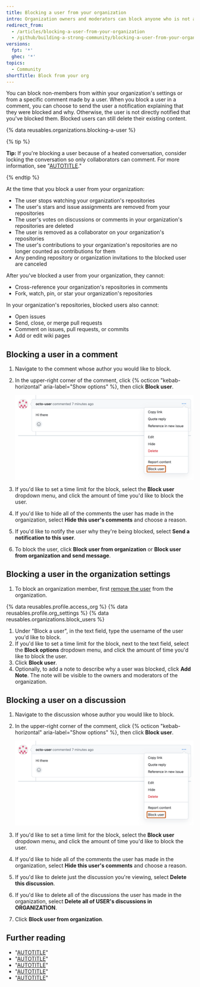 ```yaml
---
title: Blocking a user from your organization
intro: Organization owners and moderators can block anyone who is not a member of the organization from collaborating on the organization's repositories.
redirect_from:
  - /articles/blocking-a-user-from-your-organization
  - /github/building-a-strong-community/blocking-a-user-from-your-organization
versions:
  fpt: '*'
  ghec: '*'
topics:
  - Community
shortTitle: Block from your org
---
```


You can block non-members from within your organization's settings or from a specific comment made by a user. When you block a user in a comment, you can choose to send the user a notification explaining that they were blocked and why. Otherwise, the user is not directly notified that you've blocked them. Blocked users can still delete their existing content.

{% data reusables.organizations.blocking-a-user %}

{% tip %}

**Tip:** If you're blocking a user because of a heated conversation, consider locking the conversation so only collaborators can comment. For more information, see "[AUTOTITLE](/communities/moderating-comments-and-conversations/locking-conversations)."

{% endtip %}

At the time that you block a user from your organization:
* The user stops watching your organization's repositories
* The user's stars and issue assignments are removed from your repositories
* The user's votes on discussions or comments in your organization's repositories are deleted
* The user is removed as a collaborator on your organization's repositories
* The user's contributions to your organization's repositories are no longer counted as contributions for them
* Any pending repository or organization invitations to the blocked user are canceled

After you've blocked a user from your organization, they cannot:
* Cross-reference your organization's repositories in comments
* Fork, watch, pin, or star your organization's repositories

In your organization's repositories, blocked users also cannot:
* Open issues
* Send, close, or merge pull requests
* Comment on issues, pull requests, or commits
* Add or edit wiki pages

## Blocking a user in a comment

1. Navigate to the comment whose author you would like to block.
1. In the upper-right corner of the comment, click {% octicon "kebab-horizontal" aria-label="Show options" %}, then click **Block user**.

   ![Screenshot of a pull request comment by octo-user. Below an icon of three horizontal dots, a dropdown menu is expanded, and "Block user" is outlined in orange.](/assets/images/help/repository/comment-menu-block-user.png)

1. If you'd like to set a time limit for the block, select the **Block user** dropdown menu, and click the amount of time you'd like to block the user.
1. If you'd like to hide all of the comments the user has made in the organization, select **Hide this user's comments** and choose a reason.
1. If you'd like to notify the user why they're being blocked, select **Send a notification to this user**.
1. To block the user, click **Block user from organization** or **Block user from organization and send message**.

## Blocking a user in the organization settings

1. To block an organization member, first [remove the user](/organizations/managing-membership-in-your-organization/removing-a-member-from-your-organization) from the organization.

{% data reusables.profile.access_org %}
{% data reusables.profile.org_settings %}
{% data reusables.organizations.block_users %}
1. Under "Block a user", in the text field, type the username of the user you'd like to block.
1. If you'd like to set a time limit for the block, next to the text field, select the **Block options** dropdown menu, and click the amount of time you'd like to block the user.
1. Click **Block user**.
1. Optionally, to add a note to describe why a user was blocked, click **Add Note**. The note will be visible to the owners and moderators of the organization.

## Blocking a user on a discussion

1. Navigate to the discussion whose author you would like to block.
1. In the upper-right corner of the comment, click {% octicon "kebab-horizontal" aria-label="Show options" %}, then click **Block user**.

   ![Screenshot of a pull request comment by octo-user. Below an icon of three horizontal dots, a dropdown menu is expanded, and "Block user" is outlined in orange.](/assets/images/help/repository/comment-menu-block-user.png)

1. If you'd like to set a time limit for the block, select the **Block user** dropdown menu, and click the amount of time you'd like to block the user.
1. If you'd like to hide all of the comments the user has made in the organization, select **Hide this user's comments** and choose a reason.
1. If you'd like to delete just the discussion you're viewing, select **Delete this discussion**.
1. If you'd like to delete all of the discussions the user has made in the organization, select **Delete all of USER's discussions in ORGANIZATION**.
1. Click **Block user from organization**.

## Further reading

* "[AUTOTITLE](/communities/maintaining-your-safety-on-github/viewing-users-who-are-blocked-from-your-organization)"
* "[AUTOTITLE](/communities/maintaining-your-safety-on-github/unblocking-a-user-from-your-organization)"
* "[AUTOTITLE](/communities/maintaining-your-safety-on-github/blocking-a-user-from-your-personal-account)"
* "[AUTOTITLE](/communities/maintaining-your-safety-on-github/unblocking-a-user-from-your-personal-account)"
* "[AUTOTITLE](/communities/maintaining-your-safety-on-github/reporting-abuse-or-spam)"
